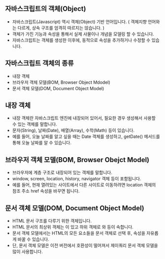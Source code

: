 자바스크립트의 객체(Object)
----------------------------
- 자바스크립트(Javascript) 역시 객체(Object) 기반 언어입니다. ( 객체지향 언어와는 다르게, 상속 구조를 엄격히 따르지는 않습니다. )
- 객체가 가진 기능과 속성을 통해서 실제 사물이나 개념을 모델링 할 수 있습니다.
- 자바스크립트는 객체를 생성한 이후에, 동적으로 속성을 추가하거나 수정할 수 있습니다. 

자바스크립트 객체의 종류
------------------------------
- 내장 객체
- 브라우저 객체 모델(BOM, Browser Object Mdodel)
- 문서 객체 모델(DOM, Document Object Model)

내장 객체
------------------------------
- 내장 객체란 자바스크립트 엔진에 내장되어 있어서, 필요한 경우 생성해서 사용할 수 있는 객체를 말합니다.
- 문자(String), 날짜(Date), 배열(Array), 수학(Math) 등이 있습니다.
- 예를 들어, 오늘 날짜를 알고 싶을 때는 Date 객체를 생성하고, getDate() 메서드를 통해 오늘 날짜를 알 수 있습니다.

브라우저 객체 모델(BOM, Browser Obejct Model)
-----------------------------------------
- 브라우저에 계층 구조로 내장되어 있는 객체를 말합니다.
- window, screen, location, history, navigator 객체 등이 포함됩니다.
- 예를 들어, 현재 열려있는 사이트에서 다른 사이트로 이동하려면 location 객체의 참조 주소 href 속성을 바꾸면 됩니다.

문서 객체 모델(DOM, Document Object Model)
----------------------------------------
- HTML 문서 구조를 다루기 위한 객체입니다.
- HTML 문서의 최상위 객체는 <html>이 있고 하위 객체로 <head>와 <body> 등이 속합니다.
- 문서 객체 모델에서는 HTML의 모든 요소들을 문서 객체로 선택 후, 속성을 자유롭게 바꿀 수 있습니다.
- 단, 문서 객체 모델은 이전 버전에서 호환성이 떨어져서 제이쿼리 문서 객체 모델을 많이 사용합니다.

